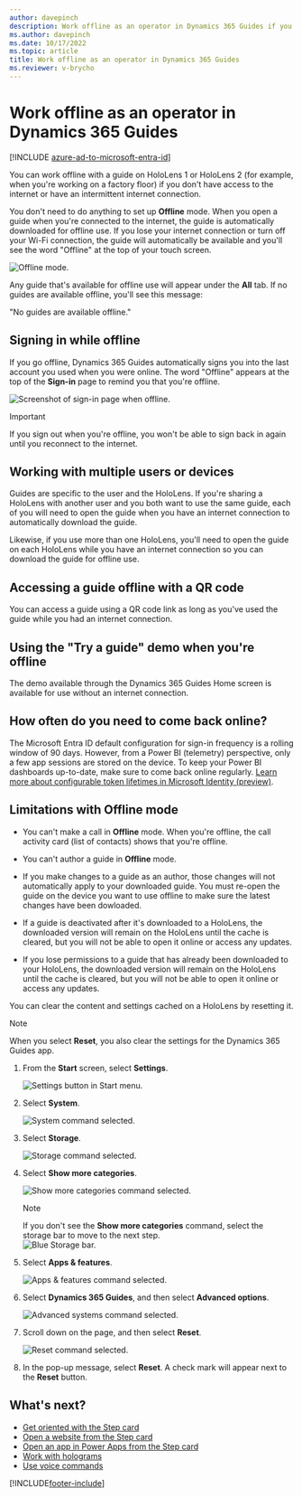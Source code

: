 ```yaml
---
author: davepinch
description: Work offline as an operator in Dynamics 365 Guides if you don't have an internet connection or you have an intermittent internet connection
ms.author: davepinch
ms.date: 10/17/2022
ms.topic: article
title: Work offline as an operator in Dynamics 365 Guides
ms.reviewer: v-brycho
---
```


# Work offline as an operator in Dynamics 365 Guides

[!INCLUDE [azure-ad-to-microsoft-entra-id](../includes/azure-ad-to-microsoft-entra-id.md)]

You can work offline with a guide on HoloLens 1 or HoloLens 2 (for example, when you're working on a factory floor) if you don't have access to the internet or have an intermittent internet connection. 

You don't need to do anything to set up **Offline** mode. When you open a guide when you're connected to the internet, the guide is automatically downloaded for offline use. If you lose your internet connection or turn off your Wi-Fi connection, the guide will automatically be available and you'll see the word "Offline" at the top of your touch screen.

![Offline mode.](media/operator-offline.JPG "Offline mode")

Any guide that's available for offline use will appear under the **All** tab. If no guides are available offline, you'll see this message: 

"No guides are available offline."

## Signing in while offline

If you go offline, Dynamics 365 Guides automatically signs you into the last account you used when you were online. The word "Offline" appears at the top of the **Sign-in** page to remind you that you're offline.

![Screenshot of sign-in page when offline.](media/sign-in-offline-mode.jpg "Screenshot of sign-in page when offline")

> [!IMPORTANT]
> If you sign out when you're offline, you won't be able to sign back in again until you reconnect to the internet.

## Working with multiple users or devices

Guides are specific to the user and the HoloLens. If you're sharing a HoloLens with another user and you both want to use the same guide, each of you will need to open the guide when you have an internet connection to automatically download the guide. 

Likewise, if you use more than one HoloLens, you'll need to open the guide on each HoloLens while you have an internet connection so you can download the guide for offline use.

## Accessing a guide offline with a QR code

You can access a guide using a QR code link as long as you've used the guide while you had an internet connection.

## Using the "Try a guide" demo when you're offline

The demo available through the Dynamics 365 Guides Home screen is available for use without an internet connection.

## How often do you need to come back online?

The Microsoft Entra ID default configuration for sign-in frequency is a rolling window of 90 days. However, from a Power BI (telemetry) perspective, only a few app sessions are stored on the device. To keep your Power BI dashboards up-to-date, make sure to come back online regularly. [Learn more about configurable token lifetimes in Microsoft Identity (preview)](/azure/active-directory/develop/active-directory-configurable-token-lifetimes).

## Limitations with Offline mode

- You can't make a call in **Offline** mode. When you're offline, the call activity card (list of contacts) shows that you're offline. 

- You can't author a guide in **Offline** mode.

- If you make changes to a guide as an author, those changes will not automatically apply to your downloaded guide. You must re-open the guide on the device you want to use offline to make sure the latest changes have been dowloaded. 

- If a guide is deactivated after it's downloaded to a HoloLens, the downloaded version will remain on the HoloLens until the cache is cleared, but you will not be able to open it online or access any updates.

- If you lose permissions to a guide that has already been downloaded to your HoloLens, the downloaded version will remain on the HoloLens until the cache is cleared, but you will not be able to open it online or access any updates. 

You can clear the content and settings cached on a HoloLens by resetting it. 

> [!NOTE]
> When you select **Reset**, you also clear the settings for the Dynamics 365 Guides app.

1. From the **Start** screen, select **Settings**.

    ![Settings button in Start menu.](media/start-menu-cache.PNG "Settings button in Start menu")
    
2. Select **System**.

    ![System command selected.](media/system-cache.PNG "System command selected")

3. Select **Storage**.

    ![Storage command selected.](media/storage-cache.PNG "Storage command selected")
    
4. Select **Show more categories**.

    ![Show more categories command selected.](media/show-more-categories-cache.PNG "Show more categories command selected")
    
    > [!NOTE]
    > If you don't see the **Show more categories** command, select the storage bar to move to the next step.<br>![Blue Storage bar.](media/storage2-cache.PNG "Blue Storage bar")
    
5. Select **Apps & features**.

    ![Apps & features command selected.](media/apps-features-cache.PNG "Apps & features command selected")

6. Select **Dynamics 365 Guides**, and then select **Advanced options**.

    ![Advanced systems command selected.](media/advanced-systems-cache.PNG "Advanced systems command selected")

7. Scroll down on the page, and then select **Reset**.

    ![Reset command selected.](media/reset-cache.PNG "Reset command selected")

8. In the pop-up message, select **Reset**. A check mark will appear next to the **Reset** button.

## What's next?
- [Get oriented with the Step card](operator-step-card-orientation.md)
- [Open a website from the Step card](operator-website-link.md)
- [Open an app in Power Apps from the Step card](operator-powerapps-link.md)
- [Work with holograms](operator-holograms.md)
- [Use voice commands](voice-commands.md)<br>


[!INCLUDE[footer-include](../includes/footer-banner.md)]

